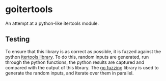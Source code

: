 # goitertools
An attempt at a python-like itertools module.

## Testing
To ensure that this library is as correct as possible, it is fuzzed against the python 
[itertools library](https://docs.python.org/3/library/itertools.html). To do this, random
inputs are generated, run through the python functions, the python results are captured
and compared with the output of this library. The [go fuzzing](https://go.dev/security/fuzz/)
library is used to generate the random inputs, and iterate over them in parallel.
